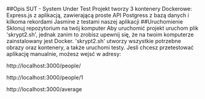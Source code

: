 ##Opis
SUT - System Under Test
Projekt tworzy 3 kontenery Dockerowe:
Express.js z aplikacją, zawierającą proste API
Postgress z bazą danych i kilkoma rekordami
Jasmine z testami naszej aplikacji
##Uruchomienie
Sklonuj repozytorium na twój komputer
Aby uruchomić projekt uruchom plik 'skrypt2.sh', jednak zanim to zrobisz upewnij się,
że na twoim komputerze zainstalowany jest Docker.
'skrypt2.sh' utworzy wszystkie potrzebne obrazy oraz kontenery,
a także uruchomi testy.
Jesli chcesz przetestować aplikację manualnie, możesz wejsć w adresy:


http://localhost:3000/people/


http://localhost:3000/people/1


http://localhost:3000/average
